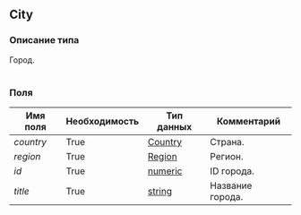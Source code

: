 
## City

### Описание типа
Город.<br/><br/>
### Поля

| Имя поля | Необходимость | Тип данных | Комментарий |
|---|---|---|---|
|*country*|True|[Country](/docs/types/Country.md)|Страна.<br/>|
|*region*|True|[Region](/docs/types/Region.md)|Регион.<br/>|
|*id*|True|[numeric](/docs/types/numeric.md)|ID города.<br/>|
|*title*|True|[string](/docs/types/string.md)|Название города.<br/>|

